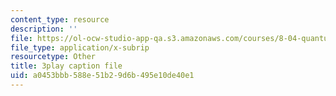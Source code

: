```yaml
---
content_type: resource
description: ''
file: https://ol-ocw-studio-app-qa.s3.amazonaws.com/courses/8-04-quantum-physics-i-spring-2013/a0453bbb588e51b29d6b495e10de40e1_VSqpYPgxcps.vtt
file_type: application/x-subrip
resourcetype: Other
title: 3play caption file
uid: a0453bbb-588e-51b2-9d6b-495e10de40e1
---
```

